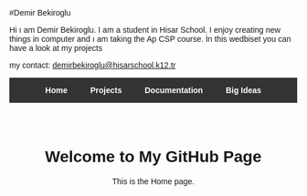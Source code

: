 
#Demir Bekiroglu

Hi ı am Demir Bekiroglu. I am a student in Hisar School. I enjoy creating new things in computer and ı am taking the Ap CSP course. İn this wedbiset you can have a look at my projects

my contact: demirbekiroglu@hisarschool.k12.tr

<!DOCTYPE html>
<html lang="en">
<head>
  <meta charset="UTF-8">
  <title>My GitHub Page</title>
  <style>
    body { margin: 0; font-family: Arial, sans-serif; }
    nav { background-color: #333; display: flex; justify-content: center; }
    nav a { padding: 14px 20px; text-decoration: none; font-weight: bold; cursor: pointer; }
    nav a:hover { background-color: #1a73e8; }
    .container { padding: 40px; text-align: center; }
    iframe { margin-top: 20px; max-width: 100%; height: 400px; border: none; }
  </style>
</head>
<body>
  <!-- Menü -->
  <nav>
    <a onclick="showPage('home')" style="color: #FFFFFF;">Home</a>
    <a onclick="showPage('projects')" style="color: #FFFFFF;">Projects</a>
    <a onclick="showPage('documentation')" style="color: #FFFFFF;">Documentation</a>
    <a onclick="showPage('bigideas')" style="color: #FFFFFF;">Big Ideas</a>
  </nav>

  <!-- İçerik alanı -->
  <div class="container" id="content">
    <h1>Welcome to My GitHub Page</h1>
    <p>This is the Home page.</p>
  </div>

  <script>
    const content = document.getElementById('content');

    function showPage(page) {
      if(page === 'home') {
        content.innerHTML = `
          <h1>Welcome to My GitHub Page</h1>
          <p>This is the Home page.</p>
        `;
      } else if(page === 'projects') {
        content.innerHTML = `
          <h1>My Projects</h1>
          <ul>
            <li><a href="https://scratch.mit.edu/projects/1212311251" target="_blank">Tic Tac Toe (Scratch)</a></li>
          </ul>

          <h2>Swift Projects</h2>
          <p><b>Swift Calculator</b></p>
          <iframe src="https://www.veed.io/view/6b4cdf7e-c6a5-47b4-b9aa-a65b77e18b02?source=Homepage&panel=share" allowfullscreen></iframe>

          <p><b>Swift Clock</b></p>
          <iframe src="https://www.veed.io/view/04e02321-e5f0-4c25-98a9-e972da555a02?source=Homepage&panel=share" allowfullscreen></iframe>

          <p><b>Swift Clock v2</b></p>
          <iframe src="https://www.veed.io/view/2a05f650-1306-480e-aed0-a7673cbd828d?source=Homepage&panel=share" allowfullscreen></iframe>

          <p><b>Swift Portrait</b></p>
          <iframe src="https://www.veed.io/view/39fe0445-5037-4e26-b564-203e570d318b?source=Homepage&panel=share" allowfullscreen></iframe>

          <p><b>Swift Clock V5</b></p>
          <iframe src="https://www.veed.io/view/22d0019e-a29a-48a4-ae06-ff72a8d56f52?source=Homepage&panel=share" allowfullscreen></iframe>

          <p><b>Binary Counter</b></p>
          <iframe src="https://www.veed.io/view/aa67b583-fa46-43cb-8b84-ab5a6f20627b?source=editor&panel=share" allowfullscreen></iframe>

          <p><b>Frog Escape Game</b></p>
          <iframe src="https://www.veed.io/view/2c99f495-7736-43ec-b7a8-030703152e90?source=Homepage&panel=share" allowfullscreen></iframe>

          <p><b>Swift XOX</b></p>
          <iframe src="https://www.veed.io/view/d29a64ad-71e7-45b9-961a-57b6b0eddfb0?source=Homepage&panel=share" allowfullscreen></iframe>

          <p><b>Ice Cream Overflow</b></p>
          <iframe src="https://www.veed.io/view/ed8fa209-8812-43a7-bdc5-479e6037d8db?source=Homepage&panel=share" allowfullscreen></iframe>
        `;
      } else if(page === 'documentation') {
        content.innerHTML = `
          <h1>Documentation</h1>
          <p>While making the Tic Tac Toe game on Scratch I had some problems that I faced. This game consists of 9 squares X and O. The first person that can make 3 lines wins. While I was coding, I used YouTube for help.</p>
          <iframe src="https://www.veed.io/view/c98e36c4-bfce-414b-b2c0-e11ee2e02490?panel=share" allowfullscreen></iframe>
          <p><b>Additional GitHub Documentation:</b> While I was creating my GitHub page, I got help from classmates and school-recommended support videos, which guided me through some of the design and coding steps. The site is hosted on GitHub Pages and has a clean, easy-to-use design.</p>
          <p><b>Clock Documentation:</b> This is a simple Clock App made with Swift. It shows the current hour and minute, and the time increases each time a button is pressed. I created this app with help from the classroom videos and documents, which guided me in using Swift and adding interactive features.</p>
          <p><b>Big Idea 1 Video:</b></p>
          <iframe src="https://www.veed.io/view/ae2a9791-c4a5-456a-adef-fea392229777?source=Homepage&panel=share" allowfullscreen></iframe>
        `;
      } else if(page === 'bigideas') {
        content.innerHTML = `
          <h1>Big Ideas</h1>

          <h2>Collaborating</h2>
          <p>We worked together as a team, shared the work fairly, and supported each other so no one got stuck on a problem.</p>

          <h2>Program Design & Development</h2>
          <p>I made a simple plan with clear steps and tested small parts of the code using print checks to improve the program.</p>

          <h2>Program Function & Purpose</h2>
          <p>I set a clear goal, thought about the users, organized inputs and outputs, divided the program into smaller parts, and explained everything in a way that others can understand.</p>

          <h2>Finding & Fixing Mistakes</h2>
          <p>I ran small tests, checked different situations, and added basic error controls to keep the program working correctly.</p>

          <hr>
          <h1>Big Idea 2</h1>

          <h2>Algorithms & Programming</h2>
          <p>I used simple algorithms to make my program work step by step. I tested each part to be sure it gave the right result.</p>

          <h2>Variables & Data</h2>
          <p>I used variables to store and change information in the program. This helped me keep the data organized and easy to update.</p>

          <h2>Control Structures</h2>
          <p>I used if statements to make decisions and loops to repeat actions. They made my program smarter and more efficient.</p>

          <h2>Abstraction</h2>
          <p>I divided my code into smaller, clear parts. This made it easier to read, understand, and fix any problems.</p>
        `;
      }
    }
  </script>
</body>
</html>

 



     
